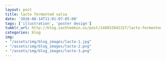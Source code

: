 ```yaml
---
layout: post
title: lacto fermented salsa
date: '2016-08-14T11:01:07-05:00'
tags: ['illustration', 'poster design']
tumblr_url: http://blog.zachtemkin.us/post/148932942157/lacto-fermented-salsa
categories: blog
img: 
- "/assets/img/blog_images/lacto-1.jpg"
- "/assets/img/blog_images/lacto-2.png"
- "/assets/img/blog_images/lacto-3.png"
---
```

